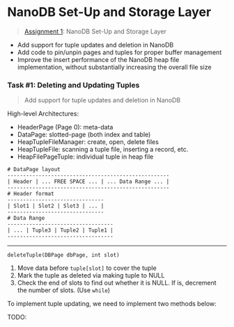 # NanoDB Set-Up and Storage Layer

> [Assignment 1](http://courses.cms.caltech.edu/cs122/assignments/lab1.html):
> NanoDB Set-Up and Storage Layer

* Add support for tuple updates and deletion in NanoDB
* Add code to pin/unpin pages and tuples for proper buffer management
* Improve the insert performance of the NanoDB heap file implementation,
  without substantially increasing the overall file size

### Task #1: Deleting and Updating Tuples

> Add support for tuple updates and deletion in NanoDB

High-level Architectures:

* HeaderPage (Page 0): meta-data
* DataPage: slotted-page (both index and table)
* HeapTupleFileManager: create, open, delete files
* HeapTupleFile: scanning a tuple file, inserting a record, etc.
* HeapFilePageTuple: individual tuple in heap file

```
# DataPage layout
----------------------------------------------------
| Header | ... FREE SPACE ... | ... Data Range ... |
----------------------------------------------------
# Header format
-------------------------------
| Slot1 | Slot2 | Slot3 | ... |
-------------------------------
# Data Range
----------------------------------
| ... | Tuple3 | Tuple2 | Tuple1 |
----------------------------------
```

---

`deleteTuple(DBPage dbPage, int slot)`

1. Move data before `tuple[slot]` to cover the tuple
2. Mark the tuple as deleted via making tuple to NULL
3. Check the end of slots to find out whether it is NULL.
   If is, decrement the number of slots. (Use `while`)

To implement tuple updating, we need to implement two methods below:

TODO:
